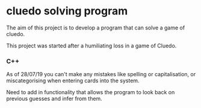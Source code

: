 # cluedo solving program
The aim of this project is to develop a program that can solve a game of cluedo.

This project was started after a humiliating loss in a game of Cluedo.

### C++
As of 28/07/19 you can't make any mistakes like spelling or capitalisation, or miscategorising when entering cards into the system.

Need to add in functionality that allows the program to look back on previous guesses and infer from them.